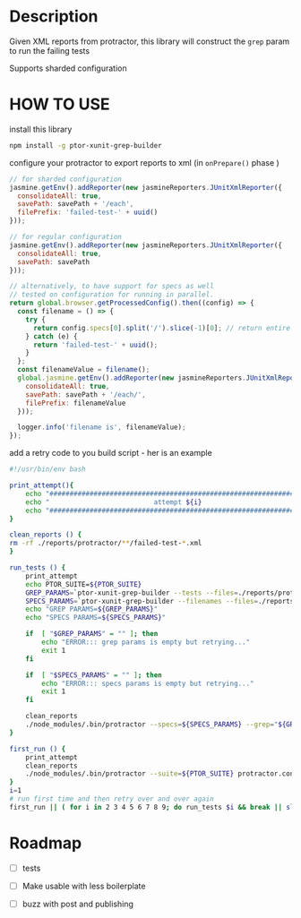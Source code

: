 # Description

Given XML reports from protractor, this library will construct the `grep` param to run the failing tests

Supports sharded configuration

# HOW TO USE

install this library

```bash
npm install -g ptor-xunit-grep-builder
```


configure your protractor to export reports to xml (in `onPrepare()` phase )

```javascript
// for sharded configuration
jasmine.getEnv().addReporter(new jasmineReporters.JUnitXmlReporter({
  consolidateAll: true,
  savePath: savePath + '/each',
  filePrefix: 'failed-test-' + uuid()
}));

// for regular configuration
jasmine.getEnv().addReporter(new jasmineReporters.JUnitXmlReporter({
  consolidateAll: true,
  savePath: savePath
}));

// alternatively, to have support for specs as well
// tested on configuration for running in parallel. 
return global.browser.getProcessedConfig().then((config) => {
  const filename = () => {
    try {
      return config.specs[0].split('/').slice(-1)[0]; // return entire name (e.g. name.ptor.js) - this will be appended with .xml later on
    } catch (e) {
      return 'failed-test-' + uuid();
    }
  };
  const filenameValue = filename();
  global.jasmine.getEnv().addReporter(new jasmineReporters.JUnitXmlReporter({
    consolidateAll: true,
    savePath: savePath + '/each/',
    filePrefix: filenameValue
  }));

  logger.info('filename is', filenameValue);
});

```

add a retry code to you build script - her is an example

```bash
#!/usr/bin/env bash

print_attempt(){
    echo "#########################################################################################"
    echo "                          attempt ${i}                                                   "
    echo "#########################################################################################"
}

clean_reports () {
rm -rf ./reports/protractor/**/failed-test-*.xml
}

run_tests () {
    print_attempt
    echo PTOR_SUITE=${PTOR_SUITE}
    GREP_PARAMS=`ptor-xunit-grep-builder --tests --files=./reports/protractor/*/each/*.xml`
    SPECS_PARAMS=`ptor-xunit-grep-builder --filenames --files=./reports/protractor/*/each/*.xml`
    echo "GREP PARAMS=${GREP_PARAMS}"
    echo "SPECS PARAMS=${SPECS_PARAMS}"

    if  [ "$GREP_PARAMS" = "" ]; then
        echo "ERROR::: grep params is empty but retrying..."
        exit 1
    fi

    if  [ "$SPECS_PARAMS" = "" ]; then
        echo "ERROR::: specs params is empty but retrying..."
        exit 1
    fi

    clean_reports
    ./node_modules/.bin/protractor --specs=${SPECS_PARAMS} --grep="${GREP_PARAMS}" protractor.conf.js
}

first_run () {
    print_attempt
    clean_reports
    ./node_modules/.bin/protractor --suite=${PTOR_SUITE} protractor.conf.js
}
i=1
# run first time and then retry over and over again
first_run || ( for i in 2 3 4 5 6 7 8 9; do run_tests $i && break || sleep 5; done )
```


# Roadmap
 - [ ] tests
 - [ ] Make usable with less boilerplate
 - [ ] buzz with post and publishing
 
